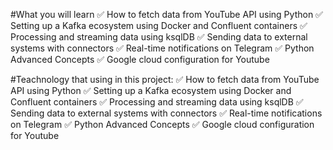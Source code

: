 #What you will learn
✅ How to fetch data from YouTube API using Python
✅ Setting up a Kafka ecosystem using Docker and Confluent containers
✅ Processing and streaming data using ksqlDB
✅ Sending data to external systems with connectors
✅ Real-time notifications on Telegram
✅ Python Advanced Concepts
✅ Google cloud configuration for Youtube


#Teachnology that using in this project:
✅ How to fetch data from YouTube API using Python
✅ Setting up a Kafka ecosystem using Docker and Confluent containers
✅ Processing and streaming data using ksqlDB
✅ Sending data to external systems with connectors
✅ Real-time notifications on Telegram
✅ Python Advanced Concepts
✅ Google cloud configuration for Youtube
